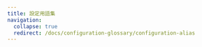 ```yaml
---
title: 設定用語集
navigation:
  collapse: true
  redirect: /docs/configuration-glossary/configuration-alias
---
```

